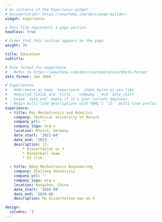 ```yaml
---
# An instance of the Experience widget.
# Documentation: https://wowchemy.com/docs/page-builder/
widget: experience

# This file represents a page section.
headless: true

# Order that this section appears on the page.
weight: 30

title: Education
subtitle:

# Date format for experience
#   Refer to https://wowchemy.com/docs/customization/#date-format
date_format: Jan 2006

# Experiences.
#   Add/remove as many `experience` items below as you like.
#   Required fields are `title`, `company`, and `date_start`.
#   Leave `date_end` empty if it's your current employer.
#   Begin multi-line descriptions with YAML's `|2-` multi-line prefix.
experience:
  - title: Msc Mechatronics and Robotics
    company: Technical University of Munich
    company_url: ''
    company_logo: org-x
    location: Munich, Germany
    date_start: '2021-04'
    date_end: '2023- '
    description: |2-
        * Dissertation on Y
        * Basketball team
        * DJ club

  - title: BEng Mechatronics Engineering
    company: Zhejiang University
    company_url: ''
    company_logo: org-x
    location: Hangzhou, China
    date_start: '2016-09'
    date_end: '2020-06'
    description: My dissertation was on X

design:
  columns: '1'
---
```

